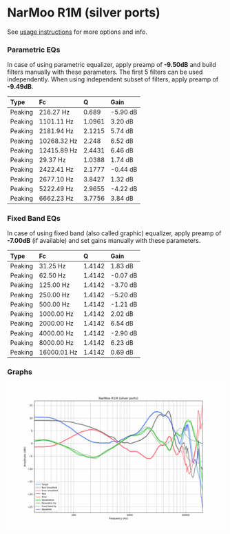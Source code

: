 # NarMoo R1M (silver ports)
See [usage instructions](https://github.com/jaakkopasanen/AutoEq#usage) for more options and info.

### Parametric EQs
In case of using parametric equalizer, apply preamp of **-9.50dB** and build filters manually
with these parameters. The first 5 filters can be used independently.
When using independent subset of filters, apply preamp of **-9.49dB**.

| Type    | Fc          |      Q | Gain     |
|:--------|:------------|:-------|:---------|
| Peaking | 216.27 Hz   | 0.689  | -5.90 dB |
| Peaking | 1101.11 Hz  | 1.0961 | 3.20 dB  |
| Peaking | 2181.94 Hz  | 2.1215 | 5.74 dB  |
| Peaking | 10268.32 Hz | 2.248  | 6.52 dB  |
| Peaking | 12415.89 Hz | 2.4431 | 6.46 dB  |
| Peaking | 29.37 Hz    | 1.0388 | 1.74 dB  |
| Peaking | 2422.41 Hz  | 2.1777 | -0.44 dB |
| Peaking | 2677.10 Hz  | 3.8427 | 1.32 dB  |
| Peaking | 5222.49 Hz  | 2.9655 | -4.22 dB |
| Peaking | 6662.23 Hz  | 3.7756 | 3.84 dB  |

### Fixed Band EQs
In case of using fixed band (also called graphic) equalizer, apply preamp of **-7.00dB**
(if available) and set gains manually with these parameters.

| Type    | Fc          |      Q | Gain     |
|:--------|:------------|:-------|:---------|
| Peaking | 31.25 Hz    | 1.4142 | 1.83 dB  |
| Peaking | 62.50 Hz    | 1.4142 | -0.07 dB |
| Peaking | 125.00 Hz   | 1.4142 | -3.70 dB |
| Peaking | 250.00 Hz   | 1.4142 | -5.20 dB |
| Peaking | 500.00 Hz   | 1.4142 | -1.21 dB |
| Peaking | 1000.00 Hz  | 1.4142 | 2.02 dB  |
| Peaking | 2000.00 Hz  | 1.4142 | 6.54 dB  |
| Peaking | 4000.00 Hz  | 1.4142 | -2.90 dB |
| Peaking | 8000.00 Hz  | 1.4142 | 6.23 dB  |
| Peaking | 16000.01 Hz | 1.4142 | 0.69 dB  |

### Graphs
![](./NarMoo%20R1M%20(silver%20ports).png)